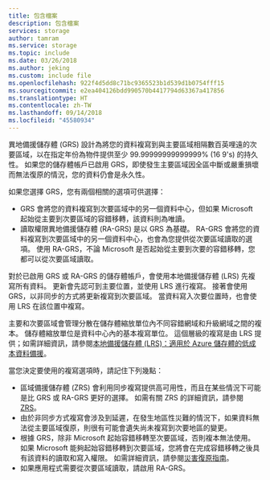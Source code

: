 ```yaml
---
title: 包含檔案
description: 包含檔案
services: storage
author: tamram
ms.service: storage
ms.topic: include
ms.date: 03/26/2018
ms.author: jeking
ms.custom: include file
ms.openlocfilehash: 922f4d5dd8c71bc9365523b1d539d1b0754fff15
ms.sourcegitcommit: e2ea404126bdd990570b4417794d63367a417856
ms.translationtype: HT
ms.contentlocale: zh-TW
ms.lasthandoff: 09/14/2018
ms.locfileid: "45580934"
---
```

異地備援儲存體 (GRS) 設計為將您的資料複寫到與主要區域相隔數百英哩遠的次要區域，以在指定年份為物件提供至少 99.99999999999999% (16 9's) 的持久性。 如果您的儲存體帳戶已啟用 GRS，即使發生主要區域因全區中斷或嚴重損壞而無法復原的情況，您的資料仍會是永久性。

如果您選擇 GRS，您有兩個相關的選項可供選擇：

* GRS 會將您的資料複寫到次要區域中的另一個資料中心，但如果 Microsoft 起始從主要到次要區域的容錯移轉，該資料則為唯讀。 
* 讀取權限異地備援儲存體 (RA-GRS) 是以 GRS 為基礎。 RA-GRS 會將您的資料複寫到次要區域中的另一個資料中心，也會為您提供從次要區域讀取的選項。 使用 RA-GRS，不論 Microsoft 是否起始從主要到次要的容錯移轉，您都可以從次要區域讀取。 

對於已啟用 GRS 或 RA-GRS 的儲存體帳戶，會使用本地備援儲存體 (LRS) 先複寫所有資料。 更新會先認可到主要位置，並使用 LRS 進行複寫。 接著會使用 GRS，以非同步的方式將更新複寫到次要區域。 當資料寫入次要位置時，也會使用 LRS 在該位置中複寫。 

主要和次要區域會管理分散在儲存體縮放單位內不同容錯網域和升級網域之間的複本。 儲存體縮放單位是資料中心內的基本複寫單位。 這個層級的複寫是由 LRS 提供；如需詳細資訊，請參閱[本地備援儲存體 (LRS)：適用於 Azure 儲存體的低成本資料備援](../articles/storage/common/storage-redundancy-lrs.md)。

當您決定要使用的複寫選項時，請記住下列幾點：

* 區域備援儲存體 (ZRS) 會利用同步複寫提供高可用性，而且在某些情況下可能是比 GRS 或 RA-GRS 更好的選擇。 如需有關 ZRS 的詳細資訊，請參閱 [ZRS](../articles/storage/common/storage-redundancy-zrs.md)。
* 由於非同步方式複寫會涉及到延遲，在發生地區性災難的情況下，如果資料無法從主要區域復原，則很有可能會遺失尚未複寫到次要地區的變更。
* 根據 GRS，除非 Microsoft 起始容錯移轉至次要區域，否則複本無法使用。 如果 Microsoft 能夠起始容錯移轉到次要區域，您將會在完成容錯移轉之後具有該資料的讀取和寫入權限。 如需詳細資訊，請參閱[災害復原指南](../articles/storage/common/storage-disaster-recovery-guidance.md)。
* 如果應用程式需要從次要區域讀取，請啟用 RA-GRS。